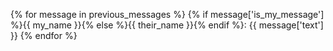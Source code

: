 {% for message in previous_messages %}
{% if message['is_my_message'] %}{{ my_name }}{% else %}{{ their_name }}{% endif %}: {{ message['text'] }}
{% endfor %}